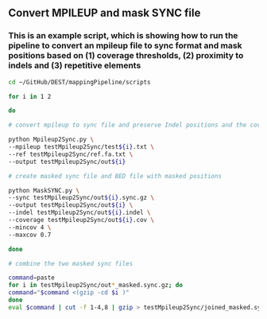 ## Convert MPILEUP and mask SYNC file

### This is an example script, which is showing how to run the pipeline to convert an mpileup file to sync format and mask positions based on (1) coverage thresholds, (2) proximity to indels and (3) repetitive elements

```bash
cd ~/GitHub/DEST/mappingPipeline/scripts

for i in 1 2

do

# convert mpileup to sync file and preserve Indel positions and the coverage distribution as python objects

python Mpileup2Sync.py \
--mpileup testMpileup2Sync/test${i}.txt \
--ref testMpileup2Sync/ref.fa.txt \
--output testMpileup2Sync/out${i}

# create masked sync file and BED file with masked positions

python MaskSYNC.py \
--sync testMpileup2Sync/out${i}.sync.gz \
--output testMpileup2Sync/out${i} \
--indel testMpileup2Sync/out${i}.indel \
--coverage testMpileup2Sync/out${i}.cov \
--mincov 4 \
--maxcov 0.7

done

# combine the two masked sync files

command=paste
for i in testMpileup2Sync/out*_masked.sync.gz; do
command="$command <(gzip -cd $i )"
done
eval $command | cut -f 1-4,8 | gzip > testMpileup2Sync/joined_masked.sync.gz
```
